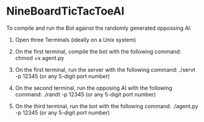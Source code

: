 # NineBoardTicTacToeAI

To compile and run the Bot against the randomly generated oppossing AI:
1) Open three Terminals (ideally on a Unix system)

2) On the first terminal, compile the bot with the following command:
chmod +x agent.py

3) On the first terminal, run the server with the following command:
./servt -p 12345 (or any 5-digit port number)

4) On the second terminal, run the opposing AI with the following command:
./randt -p 12345 (or any 5-digit port number)

5) On the third terminal, run the bot with the following command:
./agent.py -p 12345 (or any 5-digit port number)
